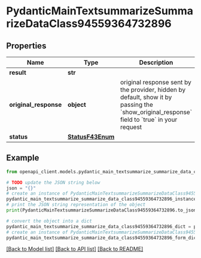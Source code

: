 # PydanticMainTextsummarizeSummarizeDataClass94559364732896


## Properties

Name | Type | Description | Notes
------------ | ------------- | ------------- | -------------
**result** | **str** |  | 
**original_response** | **object** | original response sent by the provider, hidden by default, show it by passing the &#x60;show_original_response&#x60; field to &#x60;true&#x60; in your request | [optional] 
**status** | [**StatusF43Enum**](StatusF43Enum.md) |  | 

## Example

```python
from openapi_client.models.pydantic_main_textsummarize_summarize_data_class94559364732896 import PydanticMainTextsummarizeSummarizeDataClass94559364732896

# TODO update the JSON string below
json = "{}"
# create an instance of PydanticMainTextsummarizeSummarizeDataClass94559364732896 from a JSON string
pydantic_main_textsummarize_summarize_data_class94559364732896_instance = PydanticMainTextsummarizeSummarizeDataClass94559364732896.from_json(json)
# print the JSON string representation of the object
print(PydanticMainTextsummarizeSummarizeDataClass94559364732896.to_json())

# convert the object into a dict
pydantic_main_textsummarize_summarize_data_class94559364732896_dict = pydantic_main_textsummarize_summarize_data_class94559364732896_instance.to_dict()
# create an instance of PydanticMainTextsummarizeSummarizeDataClass94559364732896 from a dict
pydantic_main_textsummarize_summarize_data_class94559364732896_form_dict = pydantic_main_textsummarize_summarize_data_class94559364732896.from_dict(pydantic_main_textsummarize_summarize_data_class94559364732896_dict)
```
[[Back to Model list]](../README.md#documentation-for-models) [[Back to API list]](../README.md#documentation-for-api-endpoints) [[Back to README]](../README.md)


